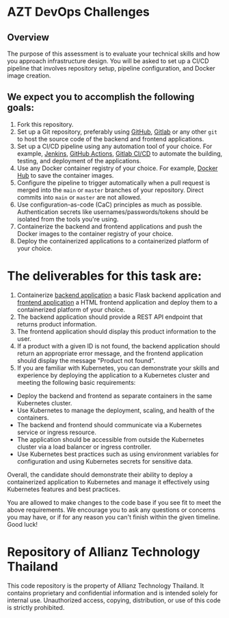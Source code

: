 # AZT DevOps Challenges

## Overview
The purpose of this assessment is to evaluate your technical skills and how you approach infrastructure design. You will be asked to set up a CI/CD pipeline that involves repository setup, pipeline configuration, and Docker image creation.

## We expect you to accomplish the following goals:
1. Fork this repository.
2. Set up a Git repository, preferably using [GitHub](https://github.com), [Gitlab](https://about.gitlab.com) or any other `git` to host the source code of the backend and frontend applications.
3. Set up a CI/CD pipeline using any automation tool of your choice. For example, [Jenkins](https://www.jenkins.io), [GitHub Actions](https://docs.github.com/en/actions), [Gitlab CI/CD](https://docs.gitlab.com/ee/ci/) to automate the building, testing, and deployment of the applications.
4. Use any Docker container registry of your choice. For example, [Docker Hub](https://hub.docker.com) to save the container images.
5. Configure the pipeline to trigger automatically when a pull request is merged into the `main` or `master` branches of your repository. Direct commits into `main` or `master` are not allowed.
6. Use configuration-as-code (CaC) principles as much as possible. Authentication secrets like usernames/passwords/tokens should be isolated from the tools you're using.
7. Containerize the backend and frontend applications and push the Docker images to the container registry of your choice.
8. Deploy the containerized applications to a containerized platform of your choice.

# The deliverables for this task are:
1. Containerize [backend application](./apps/backend) a basic Flask backend application and [frontend application](./apps/frontend) a HTML frontend application and deploy them to a containerized platform of your choice.
2. The backend application should provide a REST API endpoint that returns product information.
3. The frontend application should display this product information to the user.
4. If a product with a given ID is not found, the backend application should return an appropriate error message, and the frontend application should display the message "Product not found".
5. If you are familiar with Kubernetes, you can demonstrate your skills and experience by deploying the application to a Kubernetes cluster and meeting the following basic requirements:
- Deploy the backend and frontend as separate containers in the same Kubernetes cluster.
- Use Kubernetes to manage the deployment, scaling, and health of the containers.
- The backend and frontend should communicate via a Kubernetes service or ingress resource.
- The application should be accessible from outside the Kubernetes cluster via a load balancer or ingress controller.
- Use Kubernetes best practices such as using environment variables for configuration and using Kubernetes secrets for sensitive data.

Overall, the candidate should demonstrate their ability to deploy a containerized application to Kubernetes and manage it effectively using Kubernetes features and best practices.

You are allowed to make changes to the code base if you see fit to meet the above requirements. We encourage you to ask any questions or concerns you may have, or if for any reason you can't finish within the given timeline. Good luck!

# Repository of Allianz Technology Thailand
This code repository is the property of Allianz Technology Thailand. It contains proprietary and confidential information and is intended solely for internal use. Unauthorized access, copying, distribution, or use of this code is strictly prohibited.
